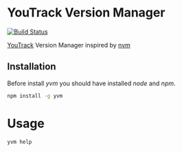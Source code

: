 # YouTrack Version Manager

[![Build Status](https://travis-ci.org/maksimr/yvm.svg?branch=master)](https://travis-ci.org/maksimr/yvm)


[YouTrack](http://jetbrains.com/youtrack) Version Manager inspired by [nvm](https://github.com/creationix/nvm)


## Installation

Before install *yvm* you should have installed *node* and *npm*.

```sh
npm install -g yvm
```


# Usage


```sh
yvm help
```
